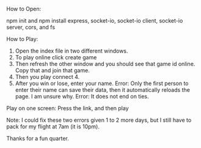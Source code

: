 How to Open:

npm init and npm install express, socket-io, socket-io client, socket-io server, cors, and fs

How to Play:
1. Open the index file in two different windows.
2. To play online click create game
3. Then refresh the other window and you should see that game id online. Copy that and join that game.
4. Then you play connect 4.
5. After you win or lose, enter your name.
   Error: Only the first person to enter their name can save their data, then it automatically reloads the page. I am unsure why.
   Error: It does not end on ties.

Play on one screen:
  Press the link, and then play


Note: I could fix these two errors given 1 to 2 more days, but I still have to pack for my flight at 7am (it is 10pm).

Thanks for a fun quarter.
